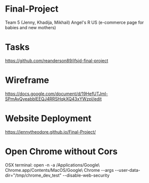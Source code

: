 # Final-Project
Team 5 (Jenny, Khadija, Mikhail)
Angel's R US (e-commerce page for babies and new mothers)

# Tasks
https://github.com/reanderson89/jfsjd-final-project

# Wireframe
https://docs.google.com/document/d/19HefUTJml-SPmAvQyeabblEEQJ4RRSHqkXQ43xYWzpI/edit

# Website Deployment
https://jennytheodore.github.io/Final-Project/

# Open Chrome without Cors
OSX terminal:
open -n -a /Applications/Google\ Chrome.app/Contents/MacOS/Google\ Chrome --args --user-data-dir="/tmp/chrome_dev_test" --disable-web-security
